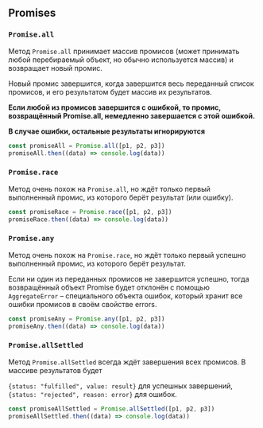 ## Promises

### `Promise.all`

Метод `Promise.all` принимает массив промисов (может принимать любой перебираемый объект, но обычно используется массив) и возвращает новый промис.

Новый промис завершится, когда завершится весь переданный список промисов, и его результатом будет массив их результатов.

**Если любой из промисов завершится с ошибкой, то промис, возвращённый Promise.all, немедленно завершается с этой ошибкой.**

**В случае ошибки, остальные результаты игнорируются**

```javascript
const promiseAll = Promise.all([p1, p2, p3])
promiseAll.then((data) => console.log(data))
```

### `Promise.race`

Метод очень похож на `Promise.all`, но ждёт только первый выполненный промис, из которого берёт результат (или ошибку).

```javascript
const promiseRace = Promise.race([p1, p2, p3])
promiseRace.then((data) => console.log(data))
```


### `Promise.any`

Метод очень похож на `Promise.race`, но ждёт только первый успешно выполненный промис, из которого берёт результат.

Если ни один из переданных промисов не завершится успешно, тогда возвращённый объект Promise будет отклонён с помощью `AggregateError` – специального объекта ошибок, который хранит все ошибки промисов в своём свойстве errors.

```javascript
const promiseAny = Promise.any([p1, p2, p3])
promiseAny.then((data) => console.log(data))
```


### `Promise.allSettled`

Метод `Promise.allSettled` всегда ждёт завершения всех промисов. В массиве результатов будет

`{status: "fulfilled", value: result}` для успешных завершений,
`{status: "rejected", reason: error}` для ошибок.

```javascript
const promiseAllSettled = Promise.allSettled([p1, p2, p3])
promiseAllSettled.then((data) => console.log(data))
```